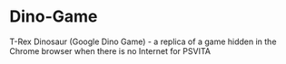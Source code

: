 # Dino-Game
T-Rex Dinosaur (Google Dino Game) - a replica of a game hidden in the Chrome browser when there is no Internet for PSVITA
